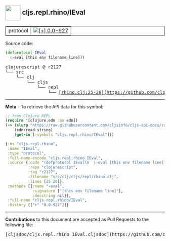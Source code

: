 ## <img width="48px" valign="middle" src="http://i.imgur.com/Hi20huC.png"> cljs.repl.rhino/IEval

 <table border="1">
<tr>

<td>protocol</td>
<td><a href="https://github.com/cljsinfo/cljs-api-docs/tree/0.0-927"><img valign="middle" alt="[+] 0.0-927" src="https://img.shields.io/badge/+-0.0--927-lightgrey.svg"></a> </td>
</tr>
</table>






Source code:

```clj
(defprotocol IEval
  (-eval [this env filename line]))
```

 <pre>
clojurescript @ r2127
└── src
    └── clj
        └── cljs
            └── repl
                └── <ins>[rhino.clj:25-26](https://github.com/clojure/clojurescript/blob/r2127/src/clj/cljs/repl/rhino.clj#L25-L26)</ins>
</pre>


---

__Meta__ - To retrieve the API data for this symbol:

```clj
;; from Clojure REPL
(require '[clojure.edn :as edn])
(-> (slurp "https://raw.githubusercontent.com/cljsinfo/cljs-api-docs/catalog/cljs-api.edn")
    (edn/read-string)
    (get-in [:symbols "cljs.repl.rhino/IEval"]))
```

```clj
{:ns "cljs.repl.rhino",
 :name "IEval",
 :type "protocol",
 :full-name-encode "cljs.repl.rhino_IEval",
 :source {:code "(defprotocol IEval\n  (-eval [this env filename line]))",
          :repo "clojurescript",
          :tag "r2127",
          :filename "src/clj/cljs/repl/rhino.clj",
          :lines [25 26]},
 :methods [{:name "-eval",
            :signature ["[this env filename line]"],
            :docstring nil}],
 :full-name "cljs.repl.rhino/IEval",
 :history [["+" "0.0-927"]]}

```

---

__Contributions__ to this document are accepted as Pull Requests to the following file:

 <pre>
[cljsdoc/cljs.repl.rhino_IEval.cljsdoc](https://github.com/cljsinfo/cljs-api-docs/blob/master/cljsdoc/cljs.repl.rhino_IEval.cljsdoc)
</pre>

